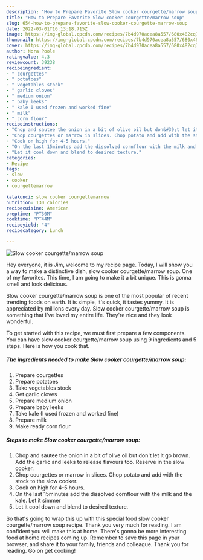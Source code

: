 ```yaml
---
description: "How to Prepare Favorite Slow cooker courgette/marrow soup"
title: "How to Prepare Favorite Slow cooker courgette/marrow soup"
slug: 654-how-to-prepare-favorite-slow-cooker-courgette-marrow-soup
date: 2022-03-01T16:13:18.715Z
image: https://img-global.cpcdn.com/recipes/7b4d970acea8a557/680x482cq70/slow-cooker-courgettemarrow-soup-recipe-main-photo.jpg
thumbnail: https://img-global.cpcdn.com/recipes/7b4d970acea8a557/680x482cq70/slow-cooker-courgettemarrow-soup-recipe-main-photo.jpg
cover: https://img-global.cpcdn.com/recipes/7b4d970acea8a557/680x482cq70/slow-cooker-courgettemarrow-soup-recipe-main-photo.jpg
author: Nora Poole
ratingvalue: 4.3
reviewcount: 39238
recipeingredient:
- " courgettes"
- " potatoes"
- " vegetables stock"
- " garlic cloves"
- " medium onion"
- " baby leeks"
- " kale I used frozen and worked fine"
- " milk"
- " corn flour"
recipeinstructions:
- "Chop and sautee the onion in a bit of olive oil but don&#39;t let it go brown. Add the garlic and leeks to release flavours too. Reserve in the slow cooker."
- "Chop courgettes or marrow in slices. Chop potato and add with the stock to the slow cooker."
- "Cook on high for 4-5 hours."
- "On the last 15minutes add the dissolved cornflour with the milk and the kale. Let it simmer"
- "Let it cool down and blend to desired texture."
categories:
- Recipe
tags:
- slow
- cooker
- courgettemarrow

katakunci: slow cooker courgettemarrow 
nutrition: 130 calories
recipecuisine: American
preptime: "PT30M"
cooktime: "PT44M"
recipeyield: "4"
recipecategory: Lunch

---
```



![Slow cooker courgette/marrow soup](https://img-global.cpcdn.com/recipes/7b4d970acea8a557/680x482cq70/slow-cooker-courgettemarrow-soup-recipe-main-photo.jpg)

Hey everyone, it is Jim, welcome to my recipe page. Today, I will show you a way to make a distinctive dish, slow cooker courgette/marrow soup. One of my favorites. This time, I am going to make it a bit unique. This is gonna smell and look delicious.



Slow cooker courgette/marrow soup is one of the most popular of recent trending foods on earth. It is simple, it's quick, it tastes yummy. It is appreciated by millions every day. Slow cooker courgette/marrow soup is something that I've loved my entire life. They're nice and they look wonderful.


To get started with this recipe, we must first prepare a few components. You can have slow cooker courgette/marrow soup using 9 ingredients and 5 steps. Here is how you cook that.

<!--inarticleads1-->

##### The ingredients needed to make Slow cooker courgette/marrow soup:

1. Prepare  courgettes
1. Prepare  potatoes
1. Take  vegetables stock
1. Get  garlic cloves
1. Prepare  medium onion
1. Prepare  baby leeks
1. Take  kale (I used frozen and worked fine)
1. Prepare  milk
1. Make ready  corn flour




<!--inarticleads2-->

##### Steps to make Slow cooker courgette/marrow soup:

1. Chop and sautee the onion in a bit of olive oil but don&#39;t let it go brown. Add the garlic and leeks to release flavours too. Reserve in the slow cooker.
1. Chop courgettes or marrow in slices. Chop potato and add with the stock to the slow cooker.
1. Cook on high for 4-5 hours.
1. On the last 15minutes add the dissolved cornflour with the milk and the kale. Let it simmer
1. Let it cool down and blend to desired texture.




So that's going to wrap this up with this special food slow cooker courgette/marrow soup recipe. Thank you very much for reading. I am confident you will make this at home. There's gonna be more interesting food at home recipes coming up. Remember to save this page in your browser, and share it to your family, friends and colleague. Thank you for reading. Go on get cooking!
